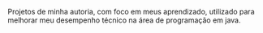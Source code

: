 Projetos de minha autoria, com foco em meus aprendizado, utilizado para melhorar meu desempenho técnico na área de programação em java.

